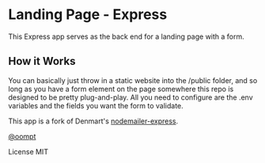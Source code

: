 # Landing Page - Express 

This Express app serves as the back end for a landing page with a form.

## How it Works
You can basically just throw in a static website into the /public folder, and so long as you have a form element on the page somewhere this repo is designed to be pretty plug-and-play. All you need to configure are the .env variables and the fields you want the form to validate. 

This app is a fork of Denmart's [nodemailer-express](https://github.com/dennmart/nodemailer-express).

[@oompt](http://twitter.com/oompt)

License MIT
